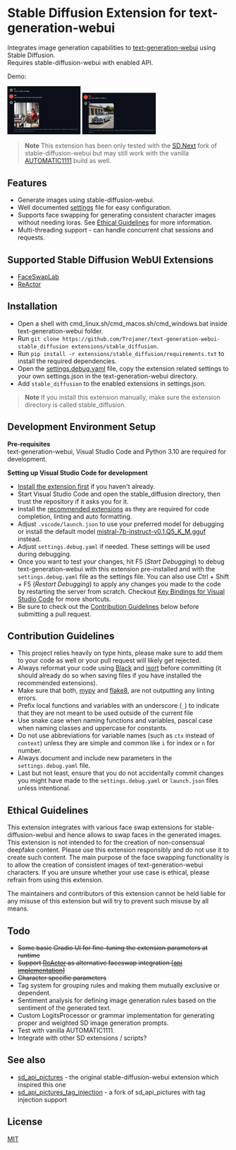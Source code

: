 # Stable Diffusion Extension for text-generation-webui
Integrates image generation capabilities to [text-generation-webui](https://github.com/oobabooga/text-generation-webui) using Stable Diffusion.  
Requires stable-diffusion-webui with enabled API.

Demo: 
<p align="left">
  <img src="/assets/demo1.png" width="33%" />
  <img src="/assets/demo2.png" width="33%" /> 
</p>

> **Note**
> This extension has been only tested with the [SD.Next](https://github.com/vladmandic/automatic) fork of stable-diffusion-webui but may still work with the vanilla [AUTOMATIC1111](https://github.com/AUTOMATIC1111/stable-diffusion-webui) build as well.

## Features
- Generate images using stable-diffusion-webui.
- Well documented [settings](https://github.com/Trojaner/text-generation-webui-stable_diffusion/blob/main/settings.debug.yaml) file for easy configuration.
- Supports face swapping for generating consistent character images without needing loras. See [Ethical Guidelines](#ethical-guidelines) for more information.
- Multi-threading support - can handle concurrent chat sessions and requests.

## Supported Stable Diffusion WebUI Extensions
- [FaceSwapLab](https://github.com/glucauze/sd-webui-faceswaplab)
- [ReActor](https://github.com/Gourieff/sd-webui-reactor)

## Installation
- Open a shell with cmd_linux.sh/cmd_macos.sh/cmd_windows.bat inside text-generation-webui folder. 
- Run `git clone https://github.com/Trojaner/text-generation-webui-stable_diffusion extensions/stable_diffusion`.
- Run `pip install -r extensions/stable_diffusion/requirements.txt` to install the required dependencies.	
- Open the [settings.debug.yaml](https://github.com/Trojaner/text-generation-webui-stable_diffusion/blob/main/settings.debug.yaml) file, copy the extension related settings to your own settings.json in the text-generation-webui directory.
- Add `stable_diffusion` to the enabled extensions in settings.json.

> **Note**
> If you install this extension manually, make sure the extension directory is called stable_diffusion. 

## Development Environment Setup

**Pre-requisites**  
text-generation-webui, Visual Studio Code and Python 3.10 are required for development.  

**Setting up Visual Studio Code for development**
- [Install the extension first](#installation) if you haven't already.
- Start Visual Studio Code and open the stable_diffusion directory, then trust the repository if it asks you for it.
- Install the [recommended extensions](https://github.com/Trojaner/text-generation-webui-stable_diffusion/blob/main/.vscode/extensions.json) as they are required for code completion, linting and auto formatting.
- Adjust `.vscode/launch.json` to use your preferred model for debugging or install the default model [mistral-7b-instruct-v0.1.Q5_K_M.gguf](https://huggingface.co/TheBloke/Mistral-7B-v0.1-GGUF/blob/main/mistral-7b-v0.1.Q5_K_M.gguf) instead.
- Adjust `settings.debug.yaml` if needed. These settings will be used during debugging.
- Once you want to test your changes, hit F5 (*Start Debugging*) to debug text-generation-webui with this extension pre-installed and with the `settings.debug.yaml` file as the settings file. You can also use Ctrl + Shift + F5 (*Restart Debugging*) to apply any changes you made to the code by restarting the server from scratch. Checkout [Key Bindings for Visual Studio Code](https://code.visualstudio.com/docs/getstarted/keybindings) for more shortcuts.  
- Be sure to check out the [Contribution Guidelines](#contribution-guidelines) below before submitting a pull request.

## Contribution Guidelines
- This project relies heavily on type hints, please make sure to add them to your code as well or your pull request will likely get rejected.
- Always reformat your code using [Black](https://github.com/psf/black) and [isort](https://github.com/PyCQA/isort) before committing (it should already do so when saving files if you have installed the recommended extensions).
- Make sure that both, [mypy](https://github.com/python/mypy) and [flake8](https://github.com/PyCQA/flake8), are not outputting any linting errors.
- Prefix local functions and variables with an underscore (`_`) to indicate that they are not meant to be used outside of the current file
- Use snake case when naming functions and variables, pascal case when naming classes and uppercase for constants.
- Do not use abbreviations for variable names (such as `ctx` instead of `context`) unless they are simple and common like `i` for index or `n` for number.
- Always document and include new parameters in the `settings.debug.yaml` file.
- Last but not least, ensure that you do not accidentally commit changes you might have made to the `settings.debug.yaml` or `launch.json` files unless intentional.

## Ethical Guidelines
This extension integrates with various face swap extensions for stable-diffusion-webui and hence allows to swap faces in the generated images. This extension is not intended to for the creation of non-consensual deepfake content. Please use this extension responsibly and do not use it to create such content. The main purpose of the face swapping functionality is to allow the creation of consistent images of text-generation-webui characters. If you are unsure whether your use case is ethical, please refrain from using this extension.

The maintainers and contributors of this extension cannot be held liable for any misuse of this extension but will try to prevent such misuse by all means.

## Todo
- ~~Some basic Gradio UI for fine-tuning the extension parameters at runtime~~
- ~~Support [ReActor](https://github.com/Gourieff/sd-webui-reactor) as alternative faceswap integration [[api implementation](https://github.com/Gourieff/sd-webui-reactor/blob/main/scripts/reactor_api.py)]~~ 
- ~~Character specific parameters~~
- Tag system for grouping rules and making them mutually exclusive or dependent.
- Sentiment analysis for defining image generation rules based on the sentiment of the generated text.
- Custom LogitsProcessor or grammar implementation for generating proper and weighted SD image generation prompts.
- Test with vanilla AUTOMATIC1111.
- Integrate with other SD extensions / scripts?

## See also
- [sd_api_pictures](https://github.com/oobabooga/text-generation-webui/tree/main/extensions/sd_api_pictures) - the original stable-diffusion-webui extension which inspired this one
- [sd_api_pictures_tag_injection](https://github.com/GuizzyQC/sd_api_pictures_tag_injection) - a fork of sd_api_pictures with tag injection support

## License
[MIT](https://github.com/Trojaner/text-generation-webui-stable_diffusion/blob/main/LICENSE)
